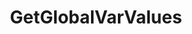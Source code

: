 ---
name: GetGlobalVarValues
title: GetGlobalVarValues
description: Fetch a list of all global variable values
parameters:
  - name: persisted
    import: core/globals/persisted
example: |
    using System;
    using System.Collections.Generic;//due to List usage
    public class CPHInline
    {
      public bool Execute()
      {
        //Get list of global variable values
        List<GlobalVariableValue> globalVarList = CPH.GetGlobalVarValues();

        //Example writing variable names into logs
        foreach(GlobalVariableValue globalVar in globalVarList)
        {
          //Get name of current globalVar
          string varName = globalVar.VariableName;
          //Get last write DateTime of current globalVar
          DateTime lastWrite = globalVar.LastWrite;

          CPH.LogInfo($"GlobalVarName : {varName}, LastWrite: {lastWrite}");
        }
        return true;
      }
    }
---